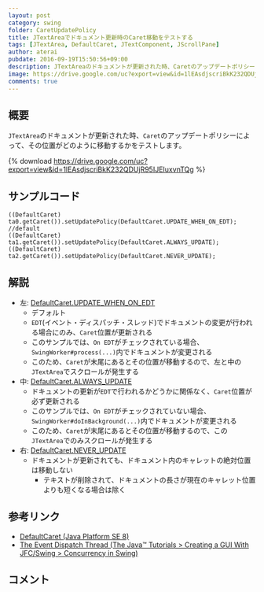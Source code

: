 ```yaml
---
layout: post
category: swing
folder: CaretUpdatePolicy
title: JTextAreaでドキュメント更新時のCaret移動をテストする
tags: [JTextArea, DefaultCaret, JTextComponent, JScrollPane]
author: aterai
pubdate: 2016-09-19T15:50:56+09:00
description: JTextAreaのドキュメントが更新された時、Caretのアップデートポリシーによって、その位置がどのように移動するかをテストします。
image: https://drive.google.com/uc?export=view&id=1lEAsdjscriBkK232QDUjR95IJEIuxvnTQg
comments: true
---
```

## 概要
`JTextArea`のドキュメントが更新された時、`Caret`のアップデートポリシーによって、その位置がどのように移動するかをテストします。

{% download https://drive.google.com/uc?export=view&id=1lEAsdjscriBkK232QDUjR95IJEIuxvnTQg %}

## サンプルコード
<pre class="prettyprint"><code>((DefaultCaret) ta0.getCaret()).setUpdatePolicy(DefaultCaret.UPDATE_WHEN_ON_EDT); //default
((DefaultCaret) ta1.getCaret()).setUpdatePolicy(DefaultCaret.ALWAYS_UPDATE);
((DefaultCaret) ta2.getCaret()).setUpdatePolicy(DefaultCaret.NEVER_UPDATE);
</code></pre>

## 解説
- 左: [DefaultCaret.UPDATE_WHEN_ON_EDT](https://docs.oracle.com/javase/jp/8/docs/api/javax/swing/text/DefaultCaret.html#UPDATE_WHEN_ON_EDT)
    - デフォルト
    - `EDT`(イベント・ディスパッチ・スレッド)でドキュメントの変更が行われる場合にのみ、`Caret`位置が更新される
    - このサンプルでは、`On EDT`がチェックされている場合、`SwingWorker#process(...)`内でドキュメントが変更される
    - このため、`Caret`が末尾にあるとその位置が移動するので、左と中の`JTextArea`でスクロールが発生する
- 中: [DefaultCaret.ALWAYS_UPDATE](https://docs.oracle.com/javase/jp/8/docs/api/javax/swing/text/DefaultCaret.html#ALWAYS_UPDATE)
    - ドキュメントの更新が`EDT`で行われるかどうかに関係なく、`Caret`位置が必ず更新される
    - このサンプルでは、`On EDT`がチェックされていない場合、`SwingWorker#doInBackground(...)`内でドキュメントが変更される
    - このため、`Caret`が末尾にあるとその位置が移動するので、この`JTextArea`でのみスクロールが発生する
- 右: [DefaultCaret.NEVER_UPDATE](https://docs.oracle.com/javase/jp/8/docs/api/javax/swing/text/DefaultCaret.html#NEVER_UPDATE)
    - ドキュメントが更新されても、ドキュメント内のキャレットの絶対位置は移動しない
        - テキストが削除されて、ドキュメントの長さが現在のキャレット位置よりも短くなる場合は除く

<!-- dummy comment line for breaking list -->

## 参考リンク
- [DefaultCaret (Java Platform SE 8)](https://docs.oracle.com/javase/jp/8/docs/api/javax/swing/text/DefaultCaret.html)
- [The Event Dispatch Thread (The Java™ Tutorials > Creating a GUI With JFC/Swing > Concurrency in Swing)](https://docs.oracle.com/javase/tutorial/uiswing/concurrency/dispatch.html)

<!-- dummy comment line for breaking list -->

## コメント
